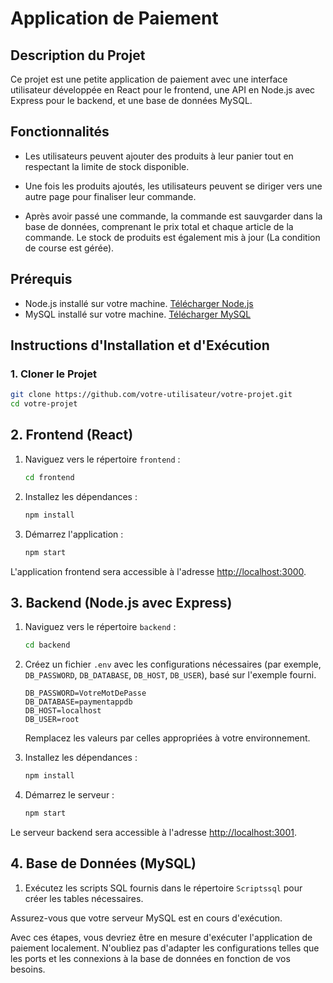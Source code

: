 # Application de Paiement

## Description du Projet

Ce projet est une petite application de paiement avec une interface utilisateur développée en React pour le frontend, une API en Node.js avec Express pour le backend, et une base de données MySQL.

## Fonctionnalités

* Les utilisateurs peuvent ajouter des produits à leur panier tout en respectant la limite de stock disponible.

* Une fois les produits ajoutés, les utilisateurs peuvent se diriger vers une autre page pour finaliser leur commande.

* Après avoir passé une commande, la commande est sauvgarder dans la base de données, comprenant le prix total et chaque article de la commande. Le stock de produits est également mis à jour (La condition de course est gérée).

## Prérequis

- Node.js installé sur votre machine. [Télécharger Node.js](https://nodejs.org/)
- MySQL installé sur votre machine. [Télécharger MySQL](https://dev.mysql.com/downloads/)

## Instructions d'Installation et d'Exécution

### 1. Cloner le Projet

```bash
git clone https://github.com/votre-utilisateur/votre-projet.git
cd votre-projet
```
## 2. Frontend (React)

1. Naviguez vers le répertoire `frontend` :

    ```bash
    cd frontend
    ```

2. Installez les dépendances :

    ```bash
    npm install
    ```

3. Démarrez l'application :

    ```bash
    npm start
    ```

L'application frontend sera accessible à l'adresse [http://localhost:3000](http://localhost:3000).

## 3. Backend (Node.js avec Express)

1. Naviguez vers le répertoire `backend` :

    ```bash
    cd backend
    ```

2. Créez un fichier `.env` avec les configurations nécessaires (par exemple, `DB_PASSWORD`, `DB_DATABASE`, `DB_HOST`, `DB_USER`), basé sur l'exemple fourni.

    ```env
    DB_PASSWORD=VotreMotDePasse
    DB_DATABASE=paymentappdb
    DB_HOST=localhost
    DB_USER=root
    ```

    Remplacez les valeurs par celles appropriées à votre environnement.

3. Installez les dépendances :

    ```bash
    npm install
    ```

4. Démarrez le serveur :

    ```bash
    npm start
    ```

Le serveur backend sera accessible à l'adresse [http://localhost:3001](http://localhost:3001).

## 4. Base de Données (MySQL)

1. Exécutez les scripts SQL fournis dans le répertoire `Scriptssql` pour créer les tables nécessaires.

Assurez-vous que votre serveur MySQL est en cours d'exécution.

Avec ces étapes, vous devriez être en mesure d'exécuter l'application de paiement localement. N'oubliez pas d'adapter les configurations telles que les ports et les connexions à la base de données en fonction de vos besoins.

